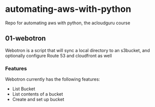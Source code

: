 # automating-aws-with-python
Repo for automating aws with python, the acloudguru course

## 01-webotron

Webotron is a script that will sync a local directory to an s3bucket, and optionally configure Route 53 and cloudfront as well

### Features

Webotron currently has the following features:

- List Bucket
- List contents of a bucket
- Create and set up bucket
